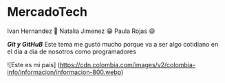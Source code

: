 # MercadoTech
Ivan Hernandez :ghost:
Natalia Jimenez :grin:
Paula Rojas :smile:

***Git y GitHuB***
Este tema me gustó mucho porque va a ser algo cotidiano en el dia a dia de nosotros como programadores

![Este es mi pais] (https://cdn.colombia.com/images/v2/colombia-info/informacion/informacion-800.webp)

